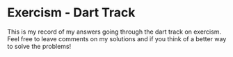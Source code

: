 # Exercism - Dart Track

This is my record of my answers going through the dart track on exercism. Feel free to leave comments on my solutions and if you think of a better way to solve the problems!